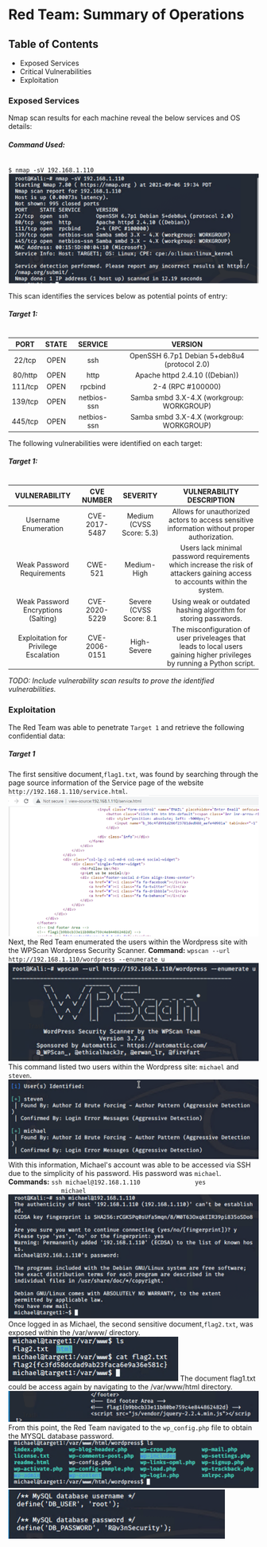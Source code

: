 # Red Team: Summary of Operations

## Table of Contents
- Exposed Services
- Critical Vulnerabilities
- Exploitation

### Exposed Services

Nmap scan results for each machine reveal the below services and OS details:
###### **Command Used:**
`$ nmap -sV 192.168.1.110`
![nmap results](Images/nmap_scan.PNG)

This scan identifies the services below as potential points of entry:
##### Target 1:
#
|   PORT  	| STATE 	|   SERVICE   	|                    VERSION                   	|
|:-------:	|:-----:	|:-----------:	|:--------------------------------------------:	|
|  22/tcp 	|  OPEN 	|     ssh     	| OpenSSH 6.7p1 Debian 5+deb8u4 (protocol 2.0) 	|
| 80/http 	|  OPEN 	|     http    	|        Apache httpd 2.4.10 ((Debian))        	|
| 111/tcp 	|  OPEN 	|   rpcbind   	|               2-4 (RPC #100000)              	|
| 139/tcp 	|  OPEN 	| netbios-ssn 	|   Samba smbd 3.X-4.X (workgroup: WORKGROUP)  	|
| 445/tcp 	|  OPEN 	| netbios-ssn 	|   Samba smbd 3.X-4.X (workgroup: WORKGROUP)  	|


The following vulnerabilities were identified on each target:
##### Target 1:
#
|  VULNERABILITY 	| CVE NUMBER 	|   SEVERITY     	|    VULNERABILITY DESCRIPTION                   	|
|:-------:	|:-----:	|:-----------:	|:--------------------------------------------:	|
|  Username Enumeration	|CVE-2017-5487  |     Medium (CVSS Score: 5.3)     	|  Allows for unauthorized actors to access sensitive information without proper authorization.	|
| Weak Password Requirements 	|  CWE-521 	|     Medium-High    | Users lack minimal password requirements which increase the risk of attackers gaining access to accounts within the system.        	|
| Weak Password Encryptions (Salting) 	|     CVE-2020-5229	|   Severe (CVSS Score: 8.1   	|   Using weak or outdated hashing algorithm for storing passwords.            	|
| Exploitation for Privilege Escalation 	|  CVE-2006-0151 | High-Severe	|   The misconfiguration of user priveleages that leads to local users gaining higher privileges by running a Python script.  	|



_TODO: Include vulnerability scan results to prove the identified vulnerabilities._

### Exploitation

The Red Team was able to penetrate `Target 1` and retrieve the following confidential data:
##### Target 1
The first sensitive document,`flag1.txt`, was found by searching through the page source information of the Service page of the website `http://192.168.1.110/service.html`.
![Flag1:Service Page of Website](Images/flag1_website_servicepage.PNG)
Next, the Red Team enumerated the users within the Wordpress site with the WPScan Wordpress Security Scanner.
**Command:** `wpscan --url http://192.168.1.110/wordpress --enumerate u`
![WPScan Command](Images/wpscan_cmd.PNG)
This command listed two users within the Wordpress site: `michael` and `steven`.
![Users Found](Images/wpscan_users.PNG)
With this information, Michael's account was able to be accessed via SSH due to the simplicity of his password. His password was `michael`.
**Commands:** `ssh michael@192.168.1.110`
&nbsp;&nbsp;&nbsp;&nbsp;&nbsp;&nbsp;&nbsp;&nbsp;&nbsp;&nbsp;&nbsp;&nbsp;&nbsp;&nbsp;&nbsp;&nbsp;&nbsp;&nbsp;&nbsp;&nbsp;&nbsp;&nbsp;&nbsp;&nbsp;&nbsp;&nbsp;&nbsp;`yes`
&nbsp;&nbsp;&nbsp;&nbsp;&nbsp;&nbsp;&nbsp;&nbsp;&nbsp;&nbsp;&nbsp;&nbsp;&nbsp;&nbsp;&nbsp;&nbsp;&nbsp;&nbsp;&nbsp;&nbsp;&nbsp;&nbsp;&nbsp;&nbsp;&nbsp;&nbsp;&nbsp;`michael`
![Access to Michael's Account](Images/ssh_michael.PNG)
Once logged in as Michael, the second sensitive document,`flag2.txt`, was exposed within the /var/www/ directory.
![Flag2](Images/Flag_2.PNG)
The document flag1.txt could be access again by navigating to the /var/www/html directory.
![Flag1:Michael's Account](Images/flag_1.PNG)
From this point, the Red Team navigated to the `wp_config.php` file to obtain the MYSQL database password.
![Path to wp_config.php](Images/path_wpconfig.PNG) ![MySQL Database Credentials](Images/MySQL_Creds.PNG)